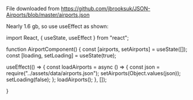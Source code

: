 File downloaded from https://github.com/jbrooksuk/JSON-Airports/blob/master/airports.json

Nearly 1.6 gb, so use useEffect as shown:

import React, { useState, useEffect } from "react";

function AirportComponent() {
  const [airports, setAirports] = useState([]);  
  const [loading, setLoading] = useState(true); 

  useEffect(() => {
    const loadAirports = async () => {
      const json = require("../assets/data/airports.json");
      setAirports(Object.values(json));
      setLoading(false);
    };
    loadAirports();
  }, []);

}